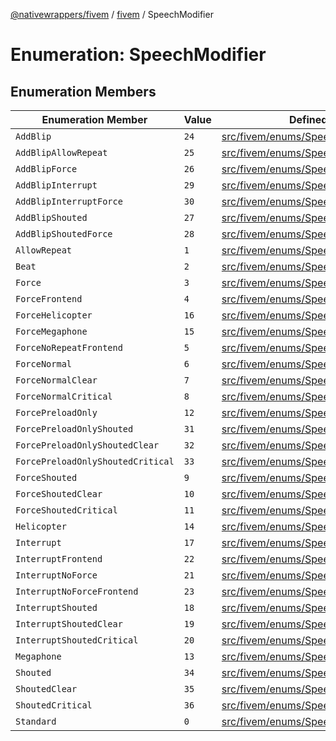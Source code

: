 [@nativewrappers/fivem](../../README.md) / [fivem](../README.md) / SpeechModifier

# Enumeration: SpeechModifier

## Enumeration Members

| Enumeration Member | Value | Defined in |
| ------ | ------ | ------ |
| `AddBlip` | `24` | [src/fivem/enums/SpeechModifier.ts:26](https://github.com/nativewrappers/fivem/blob/2d4fa96d0a81695a673fe4c595d3abfefbf554a5/src/fivem/enums/SpeechModifier.ts#L26) |
| `AddBlipAllowRepeat` | `25` | [src/fivem/enums/SpeechModifier.ts:27](https://github.com/nativewrappers/fivem/blob/2d4fa96d0a81695a673fe4c595d3abfefbf554a5/src/fivem/enums/SpeechModifier.ts#L27) |
| `AddBlipForce` | `26` | [src/fivem/enums/SpeechModifier.ts:28](https://github.com/nativewrappers/fivem/blob/2d4fa96d0a81695a673fe4c595d3abfefbf554a5/src/fivem/enums/SpeechModifier.ts#L28) |
| `AddBlipInterrupt` | `29` | [src/fivem/enums/SpeechModifier.ts:31](https://github.com/nativewrappers/fivem/blob/2d4fa96d0a81695a673fe4c595d3abfefbf554a5/src/fivem/enums/SpeechModifier.ts#L31) |
| `AddBlipInterruptForce` | `30` | [src/fivem/enums/SpeechModifier.ts:32](https://github.com/nativewrappers/fivem/blob/2d4fa96d0a81695a673fe4c595d3abfefbf554a5/src/fivem/enums/SpeechModifier.ts#L32) |
| `AddBlipShouted` | `27` | [src/fivem/enums/SpeechModifier.ts:29](https://github.com/nativewrappers/fivem/blob/2d4fa96d0a81695a673fe4c595d3abfefbf554a5/src/fivem/enums/SpeechModifier.ts#L29) |
| `AddBlipShoutedForce` | `28` | [src/fivem/enums/SpeechModifier.ts:30](https://github.com/nativewrappers/fivem/blob/2d4fa96d0a81695a673fe4c595d3abfefbf554a5/src/fivem/enums/SpeechModifier.ts#L30) |
| `AllowRepeat` | `1` | [src/fivem/enums/SpeechModifier.ts:3](https://github.com/nativewrappers/fivem/blob/2d4fa96d0a81695a673fe4c595d3abfefbf554a5/src/fivem/enums/SpeechModifier.ts#L3) |
| `Beat` | `2` | [src/fivem/enums/SpeechModifier.ts:4](https://github.com/nativewrappers/fivem/blob/2d4fa96d0a81695a673fe4c595d3abfefbf554a5/src/fivem/enums/SpeechModifier.ts#L4) |
| `Force` | `3` | [src/fivem/enums/SpeechModifier.ts:5](https://github.com/nativewrappers/fivem/blob/2d4fa96d0a81695a673fe4c595d3abfefbf554a5/src/fivem/enums/SpeechModifier.ts#L5) |
| `ForceFrontend` | `4` | [src/fivem/enums/SpeechModifier.ts:6](https://github.com/nativewrappers/fivem/blob/2d4fa96d0a81695a673fe4c595d3abfefbf554a5/src/fivem/enums/SpeechModifier.ts#L6) |
| `ForceHelicopter` | `16` | [src/fivem/enums/SpeechModifier.ts:18](https://github.com/nativewrappers/fivem/blob/2d4fa96d0a81695a673fe4c595d3abfefbf554a5/src/fivem/enums/SpeechModifier.ts#L18) |
| `ForceMegaphone` | `15` | [src/fivem/enums/SpeechModifier.ts:17](https://github.com/nativewrappers/fivem/blob/2d4fa96d0a81695a673fe4c595d3abfefbf554a5/src/fivem/enums/SpeechModifier.ts#L17) |
| `ForceNoRepeatFrontend` | `5` | [src/fivem/enums/SpeechModifier.ts:7](https://github.com/nativewrappers/fivem/blob/2d4fa96d0a81695a673fe4c595d3abfefbf554a5/src/fivem/enums/SpeechModifier.ts#L7) |
| `ForceNormal` | `6` | [src/fivem/enums/SpeechModifier.ts:8](https://github.com/nativewrappers/fivem/blob/2d4fa96d0a81695a673fe4c595d3abfefbf554a5/src/fivem/enums/SpeechModifier.ts#L8) |
| `ForceNormalClear` | `7` | [src/fivem/enums/SpeechModifier.ts:9](https://github.com/nativewrappers/fivem/blob/2d4fa96d0a81695a673fe4c595d3abfefbf554a5/src/fivem/enums/SpeechModifier.ts#L9) |
| `ForceNormalCritical` | `8` | [src/fivem/enums/SpeechModifier.ts:10](https://github.com/nativewrappers/fivem/blob/2d4fa96d0a81695a673fe4c595d3abfefbf554a5/src/fivem/enums/SpeechModifier.ts#L10) |
| `ForcePreloadOnly` | `12` | [src/fivem/enums/SpeechModifier.ts:14](https://github.com/nativewrappers/fivem/blob/2d4fa96d0a81695a673fe4c595d3abfefbf554a5/src/fivem/enums/SpeechModifier.ts#L14) |
| `ForcePreloadOnlyShouted` | `31` | [src/fivem/enums/SpeechModifier.ts:33](https://github.com/nativewrappers/fivem/blob/2d4fa96d0a81695a673fe4c595d3abfefbf554a5/src/fivem/enums/SpeechModifier.ts#L33) |
| `ForcePreloadOnlyShoutedClear` | `32` | [src/fivem/enums/SpeechModifier.ts:34](https://github.com/nativewrappers/fivem/blob/2d4fa96d0a81695a673fe4c595d3abfefbf554a5/src/fivem/enums/SpeechModifier.ts#L34) |
| `ForcePreloadOnlyShoutedCritical` | `33` | [src/fivem/enums/SpeechModifier.ts:35](https://github.com/nativewrappers/fivem/blob/2d4fa96d0a81695a673fe4c595d3abfefbf554a5/src/fivem/enums/SpeechModifier.ts#L35) |
| `ForceShouted` | `9` | [src/fivem/enums/SpeechModifier.ts:11](https://github.com/nativewrappers/fivem/blob/2d4fa96d0a81695a673fe4c595d3abfefbf554a5/src/fivem/enums/SpeechModifier.ts#L11) |
| `ForceShoutedClear` | `10` | [src/fivem/enums/SpeechModifier.ts:12](https://github.com/nativewrappers/fivem/blob/2d4fa96d0a81695a673fe4c595d3abfefbf554a5/src/fivem/enums/SpeechModifier.ts#L12) |
| `ForceShoutedCritical` | `11` | [src/fivem/enums/SpeechModifier.ts:13](https://github.com/nativewrappers/fivem/blob/2d4fa96d0a81695a673fe4c595d3abfefbf554a5/src/fivem/enums/SpeechModifier.ts#L13) |
| `Helicopter` | `14` | [src/fivem/enums/SpeechModifier.ts:16](https://github.com/nativewrappers/fivem/blob/2d4fa96d0a81695a673fe4c595d3abfefbf554a5/src/fivem/enums/SpeechModifier.ts#L16) |
| `Interrupt` | `17` | [src/fivem/enums/SpeechModifier.ts:19](https://github.com/nativewrappers/fivem/blob/2d4fa96d0a81695a673fe4c595d3abfefbf554a5/src/fivem/enums/SpeechModifier.ts#L19) |
| `InterruptFrontend` | `22` | [src/fivem/enums/SpeechModifier.ts:24](https://github.com/nativewrappers/fivem/blob/2d4fa96d0a81695a673fe4c595d3abfefbf554a5/src/fivem/enums/SpeechModifier.ts#L24) |
| `InterruptNoForce` | `21` | [src/fivem/enums/SpeechModifier.ts:23](https://github.com/nativewrappers/fivem/blob/2d4fa96d0a81695a673fe4c595d3abfefbf554a5/src/fivem/enums/SpeechModifier.ts#L23) |
| `InterruptNoForceFrontend` | `23` | [src/fivem/enums/SpeechModifier.ts:25](https://github.com/nativewrappers/fivem/blob/2d4fa96d0a81695a673fe4c595d3abfefbf554a5/src/fivem/enums/SpeechModifier.ts#L25) |
| `InterruptShouted` | `18` | [src/fivem/enums/SpeechModifier.ts:20](https://github.com/nativewrappers/fivem/blob/2d4fa96d0a81695a673fe4c595d3abfefbf554a5/src/fivem/enums/SpeechModifier.ts#L20) |
| `InterruptShoutedClear` | `19` | [src/fivem/enums/SpeechModifier.ts:21](https://github.com/nativewrappers/fivem/blob/2d4fa96d0a81695a673fe4c595d3abfefbf554a5/src/fivem/enums/SpeechModifier.ts#L21) |
| `InterruptShoutedCritical` | `20` | [src/fivem/enums/SpeechModifier.ts:22](https://github.com/nativewrappers/fivem/blob/2d4fa96d0a81695a673fe4c595d3abfefbf554a5/src/fivem/enums/SpeechModifier.ts#L22) |
| `Megaphone` | `13` | [src/fivem/enums/SpeechModifier.ts:15](https://github.com/nativewrappers/fivem/blob/2d4fa96d0a81695a673fe4c595d3abfefbf554a5/src/fivem/enums/SpeechModifier.ts#L15) |
| `Shouted` | `34` | [src/fivem/enums/SpeechModifier.ts:36](https://github.com/nativewrappers/fivem/blob/2d4fa96d0a81695a673fe4c595d3abfefbf554a5/src/fivem/enums/SpeechModifier.ts#L36) |
| `ShoutedClear` | `35` | [src/fivem/enums/SpeechModifier.ts:37](https://github.com/nativewrappers/fivem/blob/2d4fa96d0a81695a673fe4c595d3abfefbf554a5/src/fivem/enums/SpeechModifier.ts#L37) |
| `ShoutedCritical` | `36` | [src/fivem/enums/SpeechModifier.ts:38](https://github.com/nativewrappers/fivem/blob/2d4fa96d0a81695a673fe4c595d3abfefbf554a5/src/fivem/enums/SpeechModifier.ts#L38) |
| `Standard` | `0` | [src/fivem/enums/SpeechModifier.ts:2](https://github.com/nativewrappers/fivem/blob/2d4fa96d0a81695a673fe4c595d3abfefbf554a5/src/fivem/enums/SpeechModifier.ts#L2) |
